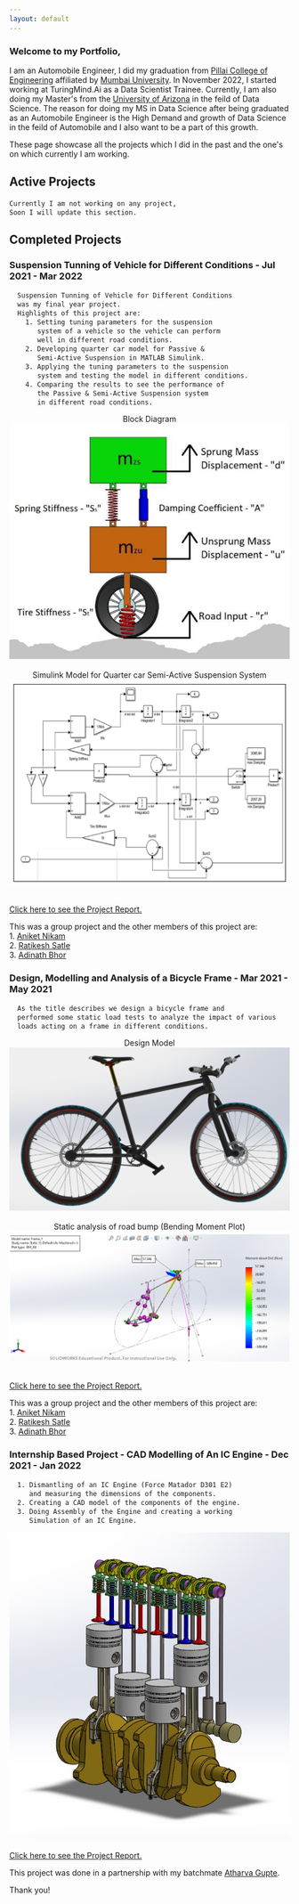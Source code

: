 ```yaml
---
layout: default
---
```


### Welcome to my Portfolio,

I am an Automobile Engineer, I did my graduation from [Pillai College of Engineering](https://www.pce.ac.in/) affiliated by [Mumbai University](https://mu.ac.in/). 
In November 2022, I started working at TuringMind.Ai as a Data Scientist Trainee. Currently, I am also doing my Master's from the [University of Arizona](https://www.arizona.edu/) 
in the feild of Data Science. The reason for doing my MS in Data Science after being graduated as an Automobile Engineer is the High Demand and growth of
Data Science in the feild of Automobile and I also want to be a part of this growth.

These page showcase all the projects which I did in the past and the one's on which currently I am working.

## Active Projects 
    
    Currently I am not working on any project,
    Soon I will update this section. 
    
## Completed Projects
### Suspension Tunning of Vehicle for Different Conditions - Jul 2021 - Mar 2022
   
      Suspension Tunning of Vehicle for Different Conditions
      was my final year project. 
      Highlights of this project are:
        1. Setting tuning parameters for the suspension
           system of a vehicle so the vehicle can perform 
           well in different road conditions.
        2. Developing quarter car model for Passive & 
           Semi-Active Suspension in MATLAB Simulink.
        3. Applying the tuning parameters to the suspension
           system and testing the model in different conditions.
        4. Comparing the results to see the performance of
           the Passive & Semi-Active Suspension system 
           in different road conditions.
   
   <center>Block Diagram</center>
   <center><img src="/assets/img/Screenshot 2023-03-07 104917.png"/></center>
   <br>
   <center>Simulink Model for Quarter car Semi-Active Suspension System</center>
   <center><img src="/assets/img/Screenshot 2023-03-07 105024.png"/></center><br>
   
   [Click here to see the Project Report.](https://drive.google.com/file/d/1YoLbwcgLvRLI675zolwOx_9Ke5PwwQQ_/view)   
   
   This was a group project and the other members of this project are:<br>
        1. [Aniket Nikam](https://www.linkedin.com/in/aniket-nikam-9059371aa/)<br>
        2. [Ratikesh Satle](https://www.linkedin.com/in/ratikesh-satle-5317bb1b2/)<br>
        3. [Adinath Bhor](https://www.linkedin.com/in/adinath-bhor-025461197/)
        
### Design, Modelling and Analysis of a Bicycle Frame - Mar 2021 - May 2021
   
      As the title describes we design a bicycle frame and 
      performed some static load tests to analyze the impact of various 
      loads acting on a frame in different conditions.
   
   <center>Design Model</center>
   <center><img src="/assets/img/Screenshot 2023-03-07 104447.png"/></center>
   <br>
   <center>Static analysis of road bump (Bending Moment Plot)</center>
   <center><img src="/assets/img/Screenshot 2023-03-07 104750.png"/></center><br>
   
   [Click here to see the Project Report.](https://drive.google.com/file/d/1cd9jfS1lithlRPSBXRo2dvvg4jLIbWOD/view)   
   
   This was a group project and the other members of this project are:<br>
        1. [Aniket Nikam](https://www.linkedin.com/in/aniket-nikam-9059371aa/)<br>
        2. [Ratikesh Satle](https://www.linkedin.com/in/ratikesh-satle-5317bb1b2/)<br>
        3. [Adinath Bhor](https://www.linkedin.com/in/adinath-bhor-025461197/)
   
### Internship Based Project - CAD Modelling of An IC Engine - Dec 2021 - Jan 2022
       
      1. Dismantling of an IC Engine (Force Matador D301 E2) 
         and measuring the dimensions of the components.
      2. Creating a CAD model of the components of the engine.
      3. Doing Assembly of the Engine and creating a working
         Simulation of an IC Engine.
      
   <center><img src="/assets/img/5.jpg"/></center>
      
   [Click here to see the Project Report.](https://drive.google.com/file/d/1q1iFMfj8gXsHaxO4ZR2qslfBc8PJ2xBX/view?usp=share_link)   
   
   This project was done in a partnership with my batchmate [Atharva Gupte](https://www.linkedin.com/in/atharvagupte/).
   
Thank you!

